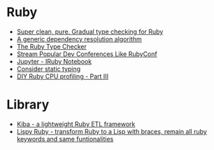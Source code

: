 Ruby
====
* [Super clean, pure. Gradual type checking for Ruby](https://github.com/gogotanaka/Rubype)
* [A generic dependency resolution algorithm](https://github.com/CocoaPods/Molinillo)
* [The Ruby Type Checker](http://www.cs.umd.edu/~jfoster/papers/oops13.pdf)
* [Stream Popular Dev Conferences Like RubyConf](http://confreaks.tv/events)
* [Jupyter - IRuby Notebook](http://blog.nacyot.com/presentations/rorlab_jupyter/)
* [Consider static typing](http://codon.com/consider-static-typing)
* [DIY Ruby CPU profiling - Part III](http://crypt.codemancers.com/posts/2015-04-15-diy-ruby-cpu-profiling-part-iii/)

# Library
* [Kiba - a lightweight Ruby ETL framework](http://www.kiba-etl.org/)
* [Lispy Ruby - transform Ruby to a Lisp with braces, remain all ruby keywords and same funtionalities](https://github.com/thetrung/lrb)
